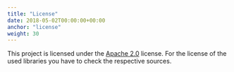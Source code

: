 ```yaml
---
title: "License"
date: 2018-05-02T00:00:00+00:00
anchor: "license"
weight: 30
---
```


This project is licensed under the [Apache 2.0](https://github.com/promhippie/prometheus-hetzner-sd/blob/master/LICENSE) license. For the license of the used libraries you have to check the respective sources.
